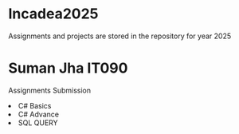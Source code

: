 # Incadea2025
 Assignments and projects are stored in the repository for year 2025

 # Suman Jha IT090
 <p>Assignments Submission</p>
 <li>C# Basics</li>
 <li>C# Advance</li>
 <li>SQL QUERY</li>
